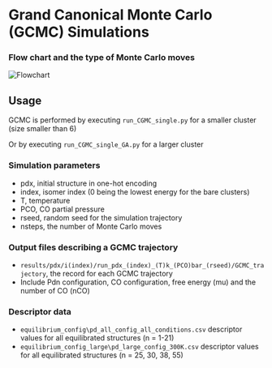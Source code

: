 # Grand Canonical Monte Carlo (GCMC) Simulations 

### Flow chart and the type of Monte Carlo moves
![Flowchart](/GCMC/CGMC_flowchart.svg)

## Usage 

GCMC is performed by executing `run_CGMC_single.py` for a smaller cluster (size smaller than 6)

Or by executing `run_CGMC_single_GA.py` for a larger cluster 

### Simulation parameters 
- pdx, initial structure in one-hot encoding
- index, isomer index (0 being the lowest energy for the bare clusters)
- T, temperature
- PCO, CO partial pressure 
- rseed, random seed for the simulation trajectory
- nsteps, the number of Monte Carlo moves 

### Output files describing a GCMC trajectory
- `results/pdx/i(index)/run_pdx_(index)_(T)k_(PCO)bar_(rseed)/GCMC_trajectory`, the record for each GCMC trajectory
- Include Pdn configuration, CO configuration, free energy (mu) and the number of CO (nCO)


### Descriptor data
- `equilibrium_config\pd_all_config_all_conditions.csv` descriptor values for all equilibrated structures (n = 1-21)
- `equilibrium_config_large\pd_large_config_300K.csv` descriptor values for all equilibrated structures (n = 25, 30, 38, 55)
